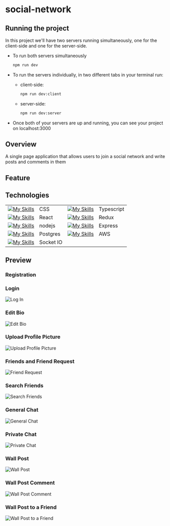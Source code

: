 # social-network

## Running the project

In this project we'll have two servers running simultaneously, one for the
client-side and one for the server-side.

- To run both servers simultaneously

    ```bash
    npm run dev
    ```

- To run the servers individually, in two different tabs in your terminal run:

  - client-side:

    ```bash
    npm run dev:client
    ```

  - server-side:

    ```bash
    npm run dev:server
    ```

- Once both of your servers are up and running, you can see your project on
    localhost:3000

## Overview

A single page application that allows users to join a social network and write posts and comments in them

## Feature

## Technologies

|                                                                                                                       |           |                                                                                                |            |
| --------------------------------------------------------------------------------------------------------------------- | --------- | ---------------------------------------------------------------------------------------------- | ---------- |
| [![My Skills](https://skillicons.dev/icons?i=css&theme=light)](https://developer.mozilla.org/en-US/docs/Web/CSS)      | CSS       | [![My Skills](https://skillicons.dev/icons?i=ts&theme=light)](https://www.typescriptlang.org/) | Typescript |
| [![My Skills](https://skillicons.dev/icons?i=react&theme=light)](https://react.dev/)                                  | React     | [![My Skills](https://skillicons.dev/icons?i=redux&theme=light)](https://redux.js.org/)        | Redux      |
| [![My Skills](https://skillicons.dev/icons?i=nodejs&theme=light)](https://nodejs.org/en)                              | nodejs    | [![My Skills](https://skillicons.dev/icons?i=express&theme=light)](https://expressjs.com/)     | Express    |
| [![My Skills](https://skillicons.dev/icons?i=postgres&theme=light)](https://www.postgresql.org/)                      | Postgres  | [![My Skills](https://skillicons.dev/icons?i=aws&theme=light)](https://aws.amazon.com/)        | AWS        |
| [![My Skills](https://cdn.jsdelivr.net/gh/devicons/devicon/icons/socketio/socketio-original.svg)](https://socket.io/) | Socket IO |                                                                                                |            |

## Preview

### Registration

### Login

![Log In](./assest/login.gif)

### Edit Bio

![Edit Bio](./assest/edit-bio.gif)

### Upload Profile Picture

![Upload Profile Picture](./assest/upload-image.gif)

### Friends and Friend Request

![Friend Request](./assest/friends-and-wannabees.gif)

### Search Friends

![Search Friends](./assest/search-friends.gif)

### General Chat

![General Chat](./assest/general-chat.gif)

### Private Chat

![Private Chat](./assest/private-chat.gif)

### Wall Post

![Wall Post](./assest/post-write.gif)

### Wall Post Comment

![Wall Post Comment](./assest/post-comment.gif)

### Wall Post to a Friend

![Wall Post to a Friend](./assest/post-to-friend.gif)